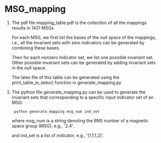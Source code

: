 # MSG_mapping

1. The pdf file mapping_table.pdf is the collection of all the mappings results in 1421 MSGs.

   For each MSG, we first list the bases of the null space of the mappings, i.e., all the invariant sets with zero indicators can be generated by combining these bases.
   
   Then for each nonzero indicator set, we list one possible invariant set. Other possible invariant sets can be generated by adding invariant sets in the null space.
   
   The latex file of this table can be generated using the print_table_in_latex() function in generate_mapping.py

2. The python file generate_mapping.py can be used to generate the invariant sets that corresponding to a specific input indicator set of an MSG:

        python generate_mapping msg_num ind_set
    
   where msg_num is a string denoting the BNS number of a magnetic space group (MSG), e.g., '2.4'.
   
   and ind_set is a list of indicator, e.g., '[1,1,1,2]'.
   
